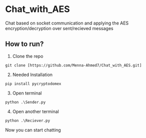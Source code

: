 # Chat_with_AES
Chat based on socket communication and applying the AES encryption/decryption over sent/recieved messages 
## How to run?
1. Clone the repo
```
git clone [https://github.com/Menna-Ahmed7/Chat_with_AES.git]
```
2. Needed Installation
```
pip install pycryptodomex
```
3. Open terminal
```
python .\Sender.py
```
4. Open another terminal
```
python .\Reciever.py
```
Now you can start chatting
